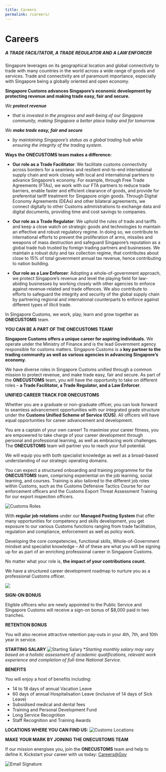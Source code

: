 ```yaml
---
title: Careers
permalink: /careers/
---
```

# Careers

##### **A TRADE FACILITATOR, A TRADE REGULATOR AND A LAW ENFORCER**

Singapore leverages on its geographical location and global connectivity to trade with many countries in the world across a wide range of goods and services. Trade and connectivity are of paramount importance, especially with Singapore being a globally oriented and open economy. 

**Singapore Customs advances Singapore’s economic development by protecting revenue and making trade easy, fair and secure.**

*We **protect revenue***
* *that is invested in the progress and well-being of our Singapore community, making Singapore a better place today and for tomorrow.*

*We **make trade easy, fair and secure***
* *by maintaining Singapore’s status as a global trading hub while ensuring the integrity of the trading system.*

**Ways the ONECUSTOMS team makes a difference:**

* **Our role as a Trade Facilitator**: We facilitate customs connectivity across borders for a seamless and resilient end-to-end international supply chain and work closely with local and international partners to advance Singapore’s economy. For example, through Free Trade Agreements (FTAs), we work with our FTA partners to reduce trade barriers, enable faster and efficient clearance of goods, and provide for preferential tariff treatment for Singapore origin goods. Through Digital Economy Agreements (DEAs) and other bilateral agreements, we connect digitally to other Customs administrations to exchange data and digital documents, providing time and cost savings to companies.

* **Our role as a Trade Regulator**: We uphold the rules of trade and tariffs and keep a close watch on strategic goods and technologies to maintain an effective and robust regulatory regime. In doing so, we contribute to international efforts to prevent the proliferation of arms, missiles and weapons of mass destruction and safeguard Singapore’s reputation as a global trade hub trusted by foreign trading partners and businesses. We maintain a robust duty and tax collection regime, that contributes about close to 15% of total government annual tax revenue, hence contributing to nation building.

* **Our role as a Law Enforcer**: Adopting a whole-of-government approach, we protect Singapore’s revenue and level the playing field for law-abiding businesses by working closely with other agencies to enforce against revenue-related and trade offences. We also contribute to efforts to safeguard the integrity and security of the global supply chain by partnering regional and international counterparts to enforce against different types of illicit trade.

In Singapore Customs, we work, play, learn and grow together as **ONECUSTOMS** team.

**YOU CAN BE A PART OF THE ONECUSTOMS TEAM!**

**Singapore Customs offers a unique career for aspiring individuals.** We operate under the Ministry of Finance and is the lead Government agency responsible for customs matters. Singapore Customs is a **key partner to the trading community as well as various agencies in advancing Singapore’s economy.**

We have diverse roles in Singapore Customs unified through a common mission to protect revenue, and make trade easy, fair and secure. As part of the **ONECUSTOMS** team, you will have the opportunity to take on different roles – **a Trade Facilitator, a Trade Regulator, and a Law Enforcer**. 

**UNIFIED CAREER TRACK FOR ONECUSTOMS**

Whether you are a graduate or non-graduate officer, you can look forward to seamless advancement opportunities with our integrated grade structure under the **Customs Unified Scheme of Service (CUS)**. All officers will have equal opportunities for career advancement and development.

You are a captain of your own career! To maximise your career fitness, you are empowered to take charge of your career development through personal and professional learning, as well as embracing work challenges. The **ONECUSTOMS** team will partner you to reach your full potential.

We will equip you with both specialist knowledge as well as a broad-based understanding of our strategic operating domains.

You can expect a structured onboarding and training programme for the **ONECUSTOMS** team, comprising experiential on the job learning, social learning, and courses. Training is also tailored to the different job roles within Customs, such as the Customs Defensive Tactics Course for our enforcement officers and the Customs Export Threat Assessment Training for our export inspection officers.

![Customs Roles](/images/careers/2022-10%20Customs%20Roles.jpg)

With **regular job rotations** under our **Managed Posting System** that offer many opportunities for competency and skills development, you get exposure to our various Customs functions ranging from trade facilitation, regulation and compliance, enforcement as well as policy work.

Developing the core competencies, functional skills, Whole-of-Government mindset and specialist knowledge – All of these are what you will be signing up for as part of an enriching professional career in Singapore Customs.

No matter what your role is, **the impact of your contributions count.**

We have a structured career development roadmap to nurture you as a professional Customs officer.

![](/images/careers/2022-10%20Career%20Roadmap%20(updated).jpg)

**SIGN-ON BONUS**

Eligible officers who are newly appointed to the Public Service and Singapore Customs will receive a sign-on bonus of $8,000 paid in two tranches.

**RETENTION BONUS**

You will also receive attractive retention pay-outs in your 4th, 7th, and 10th year in service.

**STARTING SALARY**
![Starting Salary](/images/careers/2022-10%20Starting%20Salary%20(updated).jpg)
**Starting monthly salary may vary based on a holistic assessment of academic qualifications, relevant work experience and completion of full-time National Service.*

**BENEFITS**

You will enjoy a host of benefits including:
* 14 to 18 days of annual Vacation Leave
* 60 days of annual Hospitalisation Leave (inclusive of 14 days of Sick Leave)
* Subsidised medical and dental fees
* Training and Personal Development Fund 
* Long Service Recognition
* Staff Recognition and Training Awards

**LOCATIONS WHERE YOU CAN FIND US:**
![Customs Locations](/images/careers/2022-10%20Customs%20Locations.jpg)

**MAKE YOUR MARK BY JOINING THE ONECUSTOMS TEAM**

If our mission energises you, join the **ONECUSTOMS** team and help to define it. Kickstart your career with us today: [Careers@Gov](https://www.careers.hrp.gov.sg/sap/bc/ui5_ui5/sap/ZGERCFA004/index.html)

![Email Signature](/images/careers/TS%20Email%20Signature%20Final.jpg)
